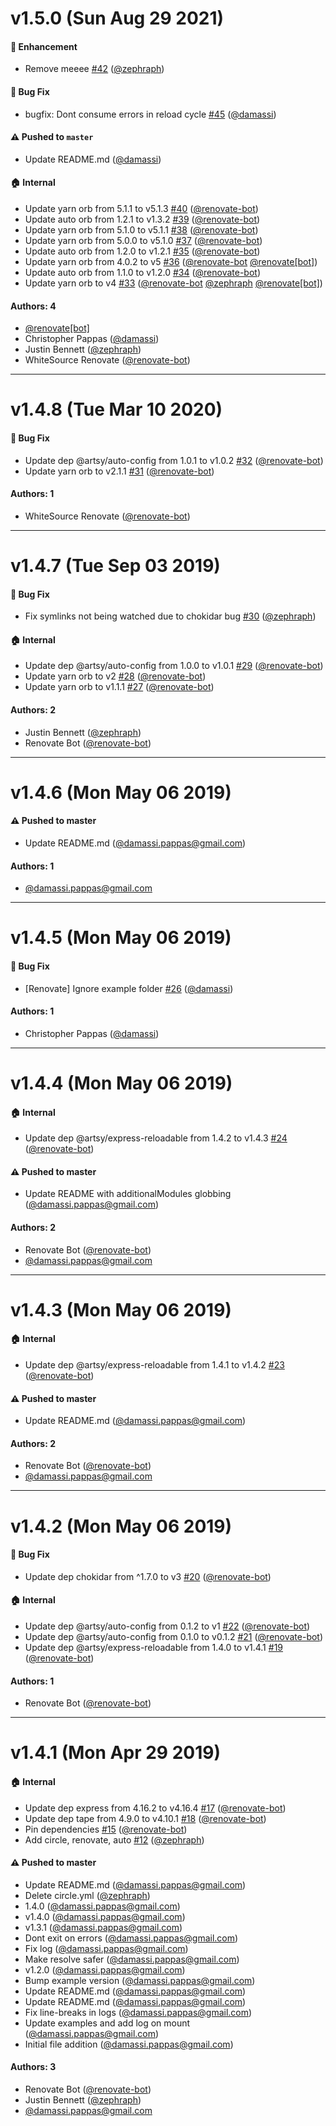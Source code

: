 # v1.5.0 (Sun Aug 29 2021)

#### 🚀  Enhancement

- Remove meeee [#42](https://github.com/artsy/express-reloadable/pull/42) ([@zephraph](https://github.com/zephraph))

#### 🐛  Bug Fix

- bugfix: Dont consume errors in reload cycle [#45](https://github.com/artsy/express-reloadable/pull/45) ([@damassi](https://github.com/damassi))

#### ⚠️  Pushed to `master`

- Update README.md ([@damassi](https://github.com/damassi))

#### 🏠  Internal

- Update yarn orb from 5.1.1 to v5.1.3 [#40](https://github.com/artsy/express-reloadable/pull/40) ([@renovate-bot](https://github.com/renovate-bot))
- Update auto orb from 1.2.1 to v1.3.2 [#39](https://github.com/artsy/express-reloadable/pull/39) ([@renovate-bot](https://github.com/renovate-bot))
- Update yarn orb from 5.1.0 to v5.1.1 [#38](https://github.com/artsy/express-reloadable/pull/38) ([@renovate-bot](https://github.com/renovate-bot))
- Update yarn orb from 5.0.0 to v5.1.0 [#37](https://github.com/artsy/express-reloadable/pull/37) ([@renovate-bot](https://github.com/renovate-bot))
- Update auto orb from 1.2.0 to v1.2.1 [#35](https://github.com/artsy/express-reloadable/pull/35) ([@renovate-bot](https://github.com/renovate-bot))
- Update yarn orb from 4.0.2 to v5 [#36](https://github.com/artsy/express-reloadable/pull/36) ([@renovate-bot](https://github.com/renovate-bot) [@renovate[bot]](https://github.com/renovate[bot]))
- Update auto orb from 1.1.0 to v1.2.0 [#34](https://github.com/artsy/express-reloadable/pull/34) ([@renovate-bot](https://github.com/renovate-bot))
- Update yarn orb to v4 [#33](https://github.com/artsy/express-reloadable/pull/33) ([@renovate-bot](https://github.com/renovate-bot) [@zephraph](https://github.com/zephraph) [@renovate[bot]](https://github.com/renovate[bot]))

#### Authors: 4

- [@renovate[bot]](https://github.com/renovate[bot])
- Christopher Pappas ([@damassi](https://github.com/damassi))
- Justin Bennett ([@zephraph](https://github.com/zephraph))
- WhiteSource Renovate ([@renovate-bot](https://github.com/renovate-bot))

---

# v1.4.8 (Tue Mar 10 2020)

#### 🐛  Bug Fix

- Update dep @artsy/auto-config from 1.0.1 to v1.0.2 [#32](https://github.com/artsy/express-reloadable/pull/32) ([@renovate-bot](https://github.com/renovate-bot))
- Update yarn orb to v2.1.1 [#31](https://github.com/artsy/express-reloadable/pull/31) ([@renovate-bot](https://github.com/renovate-bot))

#### Authors: 1

- WhiteSource Renovate ([@renovate-bot](https://github.com/renovate-bot))

---

# v1.4.7 (Tue Sep 03 2019)

#### 🐛  Bug Fix

- Fix symlinks not being watched due to chokidar bug [#30](https://github.com/artsy/express-reloadable/pull/30) ([@zephraph](https://github.com/zephraph))

#### 🏠  Internal

- Update dep @artsy/auto-config from 1.0.0 to v1.0.1 [#29](https://github.com/artsy/express-reloadable/pull/29) ([@renovate-bot](https://github.com/renovate-bot))
- Update yarn orb to v2 [#28](https://github.com/artsy/express-reloadable/pull/28) ([@renovate-bot](https://github.com/renovate-bot))
- Update yarn orb to v1.1.1 [#27](https://github.com/artsy/express-reloadable/pull/27) ([@renovate-bot](https://github.com/renovate-bot))

#### Authors: 2

- Justin Bennett ([@zephraph](https://github.com/zephraph))
- Renovate Bot ([@renovate-bot](https://github.com/renovate-bot))

---

# v1.4.6 (Mon May 06 2019)

#### ⚠️  Pushed to master

- Update README.md  ([@damassi.pappas@gmail.com](https://github.com/damassi.pappas@gmail.com))

#### Authors: 1

- [@damassi.pappas@gmail.com](https://github.com/damassi.pappas@gmail.com)

---

# v1.4.5 (Mon May 06 2019)

#### 🐛  Bug Fix

- [Renovate] Ignore example folder [#26](https://github.com/artsy/express-reloadable/pull/26) ([@damassi](https://github.com/damassi))

#### Authors: 1

- Christopher Pappas ([@damassi](https://github.com/damassi))

---

# v1.4.4 (Mon May 06 2019)

#### 🏠  Internal

- Update dep @artsy/express-reloadable from 1.4.2 to v1.4.3 [#24](https://github.com/artsy/express-reloadable/pull/24) ([@renovate-bot](https://github.com/renovate-bot))

#### ⚠️  Pushed to master

- Update README with additionalModules globbing  ([@damassi.pappas@gmail.com](https://github.com/damassi.pappas@gmail.com))

#### Authors: 2

- Renovate Bot ([@renovate-bot](https://github.com/renovate-bot))
- [@damassi.pappas@gmail.com](https://github.com/damassi.pappas@gmail.com)

---

# v1.4.3 (Mon May 06 2019)

#### 🏠  Internal

- Update dep @artsy/express-reloadable from 1.4.1 to v1.4.2 [#23](https://github.com/artsy/express-reloadable/pull/23) ([@renovate-bot](https://github.com/renovate-bot))

#### ⚠️  Pushed to master

- Update README.md  ([@damassi.pappas@gmail.com](https://github.com/damassi.pappas@gmail.com))

#### Authors: 2

- Renovate Bot ([@renovate-bot](https://github.com/renovate-bot))
- [@damassi.pappas@gmail.com](https://github.com/damassi.pappas@gmail.com)

---

# v1.4.2 (Mon May 06 2019)

#### 🐛  Bug Fix

- Update dep chokidar from ^1.7.0 to v3 [#20](https://github.com/artsy/express-reloadable/pull/20) ([@renovate-bot](https://github.com/renovate-bot))

#### 🏠  Internal

- Update dep @artsy/auto-config from 0.1.2 to v1 [#22](https://github.com/artsy/express-reloadable/pull/22) ([@renovate-bot](https://github.com/renovate-bot))
- Update dep @artsy/auto-config from 0.1.0 to v0.1.2 [#21](https://github.com/artsy/express-reloadable/pull/21) ([@renovate-bot](https://github.com/renovate-bot))
- Update dep @artsy/express-reloadable from 1.4.0 to v1.4.1 [#19](https://github.com/artsy/express-reloadable/pull/19) ([@renovate-bot](https://github.com/renovate-bot))

#### Authors: 1

- Renovate Bot ([@renovate-bot](https://github.com/renovate-bot))

---

# v1.4.1 (Mon Apr 29 2019)

#### 🏠  Internal

- Update dep express from 4.16.2 to v4.16.4 [#17](https://github.com/artsy/express-reloadable/pull/17) ([@renovate-bot](https://github.com/renovate-bot))
- Update dep tape from 4.9.0 to v4.10.1 [#18](https://github.com/artsy/express-reloadable/pull/18) ([@renovate-bot](https://github.com/renovate-bot))
- Pin dependencies [#15](https://github.com/artsy/express-reloadable/pull/15) ([@renovate-bot](https://github.com/renovate-bot))
- Add circle, renovate, auto [#12](https://github.com/artsy/express-reloadable/pull/12) ([@zephraph](https://github.com/zephraph))

#### ⚠️  Pushed to master

- Update README.md  ([@damassi.pappas@gmail.com](https://github.com/damassi.pappas@gmail.com))
- Delete circle.yml  ([@zephraph](https://github.com/zephraph))
- 1.4.0  ([@damassi.pappas@gmail.com](https://github.com/damassi.pappas@gmail.com))
- v1.4.0  ([@damassi.pappas@gmail.com](https://github.com/damassi.pappas@gmail.com))
- v1.3.1  ([@damassi.pappas@gmail.com](https://github.com/damassi.pappas@gmail.com))
- Dont exit on errors  ([@damassi.pappas@gmail.com](https://github.com/damassi.pappas@gmail.com))
- Fix log  ([@damassi.pappas@gmail.com](https://github.com/damassi.pappas@gmail.com))
- Make resolve safer  ([@damassi.pappas@gmail.com](https://github.com/damassi.pappas@gmail.com))
- v1.2.0  ([@damassi.pappas@gmail.com](https://github.com/damassi.pappas@gmail.com))
- Bump example version  ([@damassi.pappas@gmail.com](https://github.com/damassi.pappas@gmail.com))
- Update README.md  ([@damassi.pappas@gmail.com](https://github.com/damassi.pappas@gmail.com))
- Update README.md  ([@damassi.pappas@gmail.com](https://github.com/damassi.pappas@gmail.com))
- Fix line-breaks in logs  ([@damassi.pappas@gmail.com](https://github.com/damassi.pappas@gmail.com))
- Update examples and add log on mount  ([@damassi.pappas@gmail.com](https://github.com/damassi.pappas@gmail.com))
- Initial file addition  ([@damassi.pappas@gmail.com](https://github.com/damassi.pappas@gmail.com))

#### Authors: 3

- Renovate Bot ([@renovate-bot](https://github.com/renovate-bot))
- Justin Bennett ([@zephraph](https://github.com/zephraph))
- [@damassi.pappas@gmail.com](https://github.com/damassi.pappas@gmail.com)